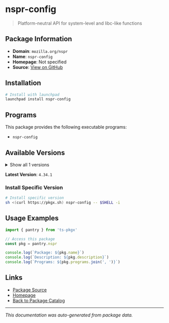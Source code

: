 # nspr-config

> Platform-neutral API for system-level and libc-like functions

## Package Information

- **Domain**: `mozilla.org/nspr`
- **Name**: `nspr-config`
- **Homepage**: Not specified
- **Source**: [View on GitHub](https://github.com/pkgxdev/pantry/tree/main/projects/mozilla.org/nspr/package.yml)

## Installation

```bash
# Install with launchpad
launchpad install nspr-config
```

## Programs

This package provides the following executable programs:

- `nspr-config`

## Available Versions

<details>
<summary>Show all 1 versions</summary>

- `4.34.1`

</details>

**Latest Version**: `4.34.1`

### Install Specific Version

```bash
# Install specific version
sh <(curl https://pkgx.sh) nspr-config -- $SHELL -i
```

## Usage Examples

```typescript
import { pantry } from 'ts-pkgx'

// Access this package
const pkg = pantry.nspr

console.log(`Package: ${pkg.name}`)
console.log(`Description: ${pkg.description}`)
console.log(`Programs: ${pkg.programs.join(', ')}`)
```

## Links

- [Package Source](https://github.com/pkgxdev/pantry/tree/main/projects/mozilla.org/nspr/package.yml)
- [Homepage](#)
- [Back to Package Catalog](../../package-catalog.md)

---

*This documentation was auto-generated from package data.*
